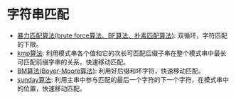 # 字符串匹配

- [暴力匹配算法(brute force算法、BF算法、朴素匹配算法)](./brute_force.ipynb): 双循环，字符匹配的下限。
- [kmp算法](./KMP.ipynb): 利用模式串各个值和它的次长可匹配后缀子串在整个模式串中最长可匹配前缀字串的关系，快速移动匹配。
- [BM算法(Boyer-Moore算法)](./boyer_moore.ipynb): 利用好后缀和坏字符，快速移动匹配。
- [sunday算法](./sunday.ipynb): 利用主串中参与匹配的最后一个字符的下一个字符，在模式串中的位置，快速移动匹配。
